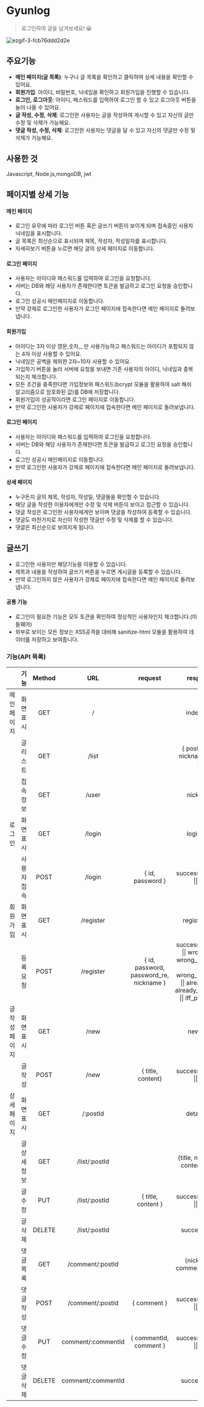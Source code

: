 # Gyunlog

>로그인하여 글을 남겨보세요! 😀


![ezgif-3-fcb76ddd2d2e](https://user-images.githubusercontent.com/58046372/113247144-5bd10580-92f5-11eb-93e2-26127610c366.gif)


## 주요기능
- **메인 페이지(글 목록)**: 누구나 글 목록을 확인하고 클릭하여 상세 내용을 확인할 수 있어요.
- **회원가입**: 아이디, 비밀번호, 닉네임을 확인하고 회원가입을 진행할 수 있습니다.
- **로그인, 로그아웃**: 아이디, 패스워드를 입력하여 로그인 할 수 있고 로그아웃 버튼을 눌러 나올 수 있어요.
- **글 작성, 수정, 삭제**: 로그인한 사용자는 글을 작성하여 게시할 수 있고 자신의 글만 수정 및 삭제가 가능해요.
- **댓글 작성, 수정, 삭제**: 로그인한 사용자는 댓글을 달 수 있고 자신의 댓글만 수정 및 삭제가 가능해요.


## 사용한 것
Javascript, Node.js,mongoDB, jwt

## 페이지별 상세 기능
#### 메인 페이지
- 로그인 유무에 따라 로그인 버튼 혹은 글쓰기 버튼이 보이게 되며 접속중인 사용자 닉네임을 표시합니다.
- 글 목록은 최신순으로 표시되며 제목, 작성자, 작성일자를 표시합니다.
- 자세히보기 버튼을 누르면 해당 글의 상세 페이지로 이동합니다.

#### 로그인 페이지
- 사용자는 아이디와 패스워드를 입력하여 로그인을 요청합니다.
- 서버는 DB와 해당 사용자가 존재한다면 토큰을 발급하고 로그인 요청을 승인합니다.
- 로그인 성공시 메인페이지로 이동합니다.
- 만약 강제로 로그인한 사용자가 로그인 페이지에 접속한다면 메인 페이지로 돌려보냅니다.

#### 회원가입
- 아이디는 3자 이상 영문,숫자,_ 만 사용가능하고 패스워드는 아이디가 포함되지 않는 4자 이상 사용할 수 있어요.
- 닉네임은 공백을 제외한 2자~10자 사용할 수 있어요.
- 가입하기 버튼을 눌러 서버에 요청을 보내면 기존 사용자의 아이디, 닉네임과 중복되는지 체크합니다.
- 모든 조건을 충족한다면 가입정보와 패스워드(bcrypt 모듈을 활용하여 salt 해쉬 알고리즘으로 암호화된 값)를 DB에 저장합니다.
- 회원가입이 성공적이라면 로그인 페이지로 이동합니다.
- 만약 로그인한 사용자가 강제로 페이지에 접속한다면 메인 페이지로 돌려보냅니다.

#### 로그인 페이지
- 사용자는 아이디와 패스워드를 입력하여 로그인을 요청합니다.
- 서버는 DB와 해당 사용자가 존재한다면 토큰을 발급하고 로그인 요청을 승인합니다.
- 로그인 성공시 메인페이지로 이동합니다.
- 만약 로그인한 사용자가 강제로 페이지에 접속한다면 메인 페이지로 돌려보냅니다.


#### 상세 페이지
- 누구든지 글의 제목, 작성자, 작성일, 댓글들을 확인할 수 있습니다.
- 해당 글을 작성한 이용자에게만 수정 및 삭제 버튼이 보이고 접근할 수 있습니다.
- 댓글 작성은 로그인한 사용자에게만 보이며 댓글을 작성하여 등록할 수 있습니다.
- 댓글도 마찬가지로 자신이 작성한 댓글만 수정 및 삭제를 할 수 있습니다.
- 댓글은 최신순으로 보여지게 됩니다.

## 글쓰기
- 로그인한 사용자만 해당기능을 이용할 수 있습니다.
- 제목과 내용을 작성하여 글쓰기 버튼을 누르면 게시글을 등록할 수 있습니다.
- 만약 로그인하지 않은 사용자가 강제로 페이지에 접속한다면 메인 페이지로 돌려보냅니다.

#### 공통 기능
- 로그인이 필요한 기능은 모두 토큰을 확인하여 정상적인 사용자인지 체크합니다.(미들웨어)
- 외부로 보이는 모든 정보는 XSS공격을 대비해 sanitize-html 모듈을 활용하여 데이터를 저장하고 보여줍니다.


### 기능(API 목록)
|                |     기능     | Method |        URL         |                 request                 |                           response                           |
| :------------: | :----------: | :----: | :----------------: | :-------------------------------------: | :----------------------------------------------------------: |
|  메인 페이지   |  화면 표시   |  GET   |         /          |                                         |                          index.html                          |
|                |  글 리스트   |  GET   |       /list        |                                         |             { postId, title, nickname, date }...             |
|                |  접속 정보   |  GET   |       /user        |                                         |                           nickname                           |
|     로그인     |  화면 표시   |  GET   |       /login       |                                         |                          login.html                          |
|                | 사용자 접속  |  POST  |       /login       |            { id, password }             |                 success \|\| empty \|\| fail                 |
|    회원가입    |  화면 표시   |  GET   |     /register      |                                         |                        register.html                         |
|                |  등록 요청   |  POST  |     /register      | { id, password, password_re, nickname } | success \|\| empty \|\| wrong_id \|\| wrong_nickname \|\| wrong_password \|\| already_id \|\| already_nickname \|\| iff_password |
| 글 작성 페이지 |  화면 표시   |  GET   |        /new        |                                         |                           new.html                           |
|                |   글 작성    |  POST  |        /new        |            { title, content}            |                 success \|\| empty \|\| fail                 |
|  상세 페이지   |  화면 표시   |  GET   |      /:postId      |                                         |                         detail.html                          |
|                | 글 상세 정보 |  GET   |   /list/:postId    |                                         |               {title, nickname, content, date}               |
|                |   글 수정    |  PUT   |   /list/:postId    |           { title, content  }           |                 success \|\| empty \|\| fail                 |
|                |   글 삭제    | DELETE |   /list/:postId    |                                         |                      success \|\| fail                       |
|                |  댓글 목록   |  GET   |  /comment/:postId  |                                         |                 {nickname, comment, date}...                 |
|                |  댓글 작성   |  POST  |  /comment/:postId  |               { comment }               |                 success \|\| empty \|\| fail                 |
|                |  댓글 수정   |  PUT   | comment/:commentId |         { commentId, comment }          |                 success \|\| empty \|\| fail                 |
|                |  댓글 삭제   | DELETE | comment/:commentId |                                         |                      success \|\| fail                       |

